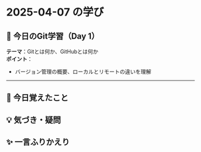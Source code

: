# 2025-04-07 の学び

## 📘 今日のGit学習（Day 1）

**テーマ**：Gitとは何か、GitHubとは何か  
**ポイント**：  
- バージョン管理の概要、ローカルとリモートの違いを理解

---

## 🧠 今日覚えたこと

## 💡 気づき・疑問

## ✨ 一言ふりかえり
